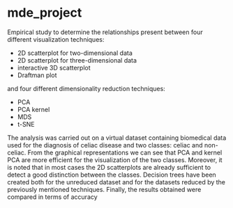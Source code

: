 # mde_project

Empirical study to determine the relationships present between four different visualization techniques:

- 2D scatterplot for two-dimensional data
- 2D scatterplot for three-dimensional data
- interactive 3D scatterplot
- Draftman plot 

and four different dimensionality reduction techniques: 

- PCA
- PCA kernel
- MDS
- t-SNE

The analysis was carried out on a virtual dataset containing biomedical data used for the diagnosis of celiac disease and two classes: celiac and non-celiac.
From the graphical representations we can see that PCA and kernel PCA are more efficient for the visualization of the two classes. 
Moreover, it is noted that in most cases the 2D scatterplots are already sufficient to detect a good distinction between the classes. 
Decision trees have been created both for the unreduced dataset and for the datasets reduced by the previously mentioned techniques.
Finally, the results obtained were compared in terms of accuracy
